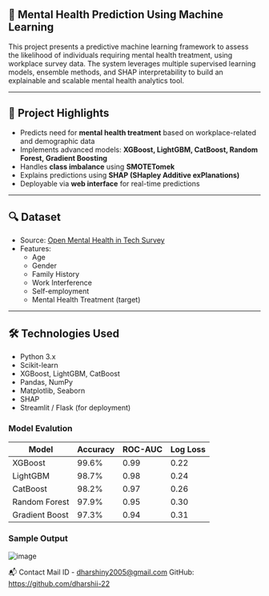 ## 🧠 Mental Health Prediction Using Machine Learning

This project presents a predictive machine learning framework to assess the likelihood of individuals requiring mental health treatment, using workplace survey data. The system leverages multiple supervised learning models, ensemble methods, and SHAP interpretability to build an explainable and scalable mental health analytics tool.

---

## 📌 Project Highlights

- Predicts need for **mental health treatment** based on workplace-related and demographic data
- Implements advanced models: **XGBoost, LightGBM, CatBoost, Random Forest, Gradient Boosting**
- Handles **class imbalance** using **SMOTETomek**
- Explains predictions using **SHAP (SHapley Additive exPlanations)**
- Deployable via **web interface** for real-time predictions

---

## 🔍 Dataset

- Source: [Open Mental Health in Tech Survey](https://www.kaggle.com/datasets/osmi/mental-health-in-tech-survey)
- Features:
  - Age
  - Gender
  - Family History
  - Work Interference
  - Self-employment
  - Mental Health Treatment (target)

---

## 🛠️ Technologies Used

- Python 3.x
- Scikit-learn
- XGBoost, LightGBM, CatBoost
- Pandas, NumPy
- Matplotlib, Seaborn
- SHAP
- Streamlit / Flask (for deployment)


###  Model Evalution

| Model          | Accuracy | ROC-AUC | Log Loss |
| -------------- | -------- | ------- | -------- |
| XGBoost        | 99.6%    | 0.99    | 0.22     |
| LightGBM       | 98.7%    | 0.98    | 0.24     |
| CatBoost       | 98.2%    | 0.97    | 0.26     |
| Random Forest  | 97.9%    | 0.95    | 0.30     |
| Gradient Boost | 97.3%    | 0.94    | 0.31     |

### Sample Output 
![image](https://github.com/user-attachments/assets/f2c3b43b-deba-4000-a08a-b6de02eaf39e)

📬 Contact
Mail ID - dharshiny2005@gmail.com
GitHub: https://github.com/dharshii-22
